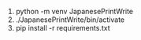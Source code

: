 1. python -m venv JapanesePrintWrite
2. ./JapanesePrintWrite/bin/activate
3. pip install -r requirements.txt

